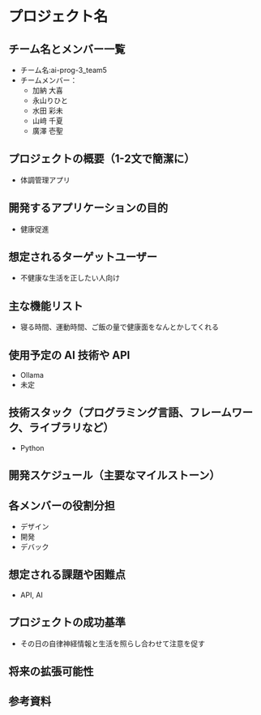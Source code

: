 # プロジェクト名

## チーム名とメンバー一覧

- チーム名:ai-prog-3_team5
- チームメンバー：
  - 加納 大喜
  - 永山りひと
  - 水田 彩未
  - 山﨑 千夏
  - 廣澤 壱聖

## プロジェクトの概要（1-2文で簡潔に）

- 体調管理アプリ

## 開発するアプリケーションの目的

- 健康促進

## 想定されるターゲットユーザー

- 不健康な生活を正したい人向け

## 主な機能リスト

- 寝る時間、運動時間、ご飯の量で健康面をなんとかしてくれる

## 使用予定の AI 技術や API

- Ollama
- 未定

## 技術スタック（プログラミング言語、フレームワーク、ライブラリなど）

- Python

## 開発スケジュール（主要なマイルストーン）

## 各メンバーの役割分担

- デザイン
- 開発
- デバック

## 想定される課題や困難点

- API, AI

## プロジェクトの成功基準

- その日の自律神経情報と生活を照らし合わせて注意を促す

## 将来の拡張可能性

## 参考資料
